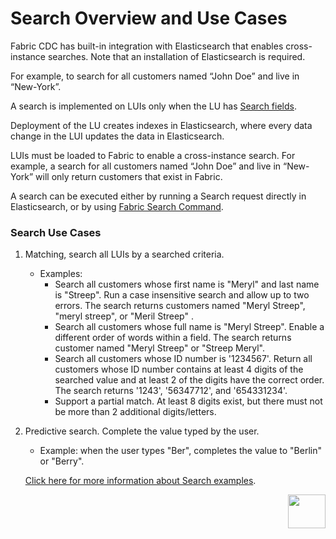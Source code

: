 # Search Overview and Use Cases

Fabric CDC has built-in integration with Elasticsearch that enables cross-instance searches. Note that an installation of Elasticsearch is required.

For example, to search for all customers named “John Doe” and live in “New-York”.

A search is implemented on LUIs only when the LU has [Search fields](02_search_implementation.md#creating-search-fields).

Deployment of the LU creates indexes in Elasticsearch, where every data change in the LUI updates the data in Elasticsearch.

LUIs must be loaded to Fabric to enable a cross-instance search. For example, a search for all customers named “John Doe” and live in “New-York” will only return customers that exist in Fabric.

A search can be executed either by running a Search request directly in Elasticsearch, or by using [Fabric Search Command](05_search_command.md). 

### Search Use Cases

1. Matching, search all LUIs by a searched criteria. 

   - Examples:
     - Search all customers whose first name is "Meryl" and last name is  "Streep". Run a case insensitive search and allow up to two errors. The search returns customers named "Meryl Streep", "meryl streep", or "Meril Streep" .
     - Search all customers whose full name is "Meryl Streep". Enable a different order of words within a field. The search returns customer named "Meryl Streep" or "Streep Meryl".
     - Search all customers whose ID number is '1234567'. Return all customers whose ID number contains at least 4 digits of the searched value and at least 2 of the digits have the correct order. The search returns '1243',  '56347712', and '654331234'.
     - Support a partial match.  At least 8 digits exist, but there must not be more than 2 additional digits/letters.

2. Predictive search. Complete the value typed by the user. 

   - Example: when the user types "Ber",  completes the value to "Berlin" or "Berry".

   [Click here for more information about Search examples](05_search_command.md#search-command---examples).

   



[<img align="right" width="60" height="54" src="/articles/images/Next.png">](02_search_implementation.md)

